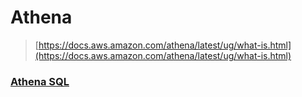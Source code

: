 Athena
===
>[https://docs.aws.amazon.com/athena/latest/ug/what-is.html](https://docs.aws.amazon.com/athena/latest/ug/what-is.html)

### [Athena SQL](https://docs.aws.amazon.com/athena/latest/ug/using-athena-sql.html)

<br>
